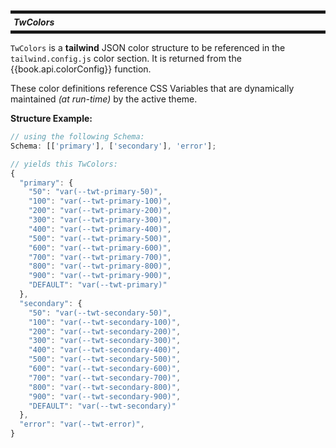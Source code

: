<h5 style="margin: 10px 0px; border-width: 5px 0px; padding: 5px; border-style: solid;">
TwColors
</h5>

`TwColors` is a **tailwind** JSON color structure to be referenced in
the `tailwind.config.js` color section.  It is returned from the
{{book.api.colorConfig}} function.

These color definitions reference CSS Variables that are dynamically
maintained _(at run-time)_ by the active theme.

**Structure Example:**

```js
// using the following Schema:
Schema: [['primary'], ['secondary'], 'error'];

// yields this TwColors: 
{
  "primary": {
    "50": "var(--twt-primary-50)",
    "100": "var(--twt-primary-100)",
    "200": "var(--twt-primary-200)",
    "300": "var(--twt-primary-300)",
    "400": "var(--twt-primary-400)",
    "500": "var(--twt-primary-500)",
    "600": "var(--twt-primary-600)",
    "700": "var(--twt-primary-700)",
    "800": "var(--twt-primary-800)",
    "900": "var(--twt-primary-900)",
    "DEFAULT": "var(--twt-primary)"
  },
  "secondary": {
    "50": "var(--twt-secondary-50)",
    "100": "var(--twt-secondary-100)",
    "200": "var(--twt-secondary-200)",
    "300": "var(--twt-secondary-300)",
    "400": "var(--twt-secondary-400)",
    "500": "var(--twt-secondary-500)",
    "600": "var(--twt-secondary-600)",
    "700": "var(--twt-secondary-700)",
    "800": "var(--twt-secondary-800)",
    "900": "var(--twt-secondary-900)",
    "DEFAULT": "var(--twt-secondary)"
  },
  "error": "var(--twt-error)",
}
```
